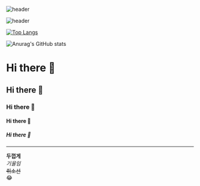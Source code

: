 ![header](https://capsule-render.vercel.app/api?type=waving&color=rightgreen&height=300&section=header&text=데이터분석가%20김현정&fontSize=90)

![header](https://capsule-render.vercel.app/api?type=rounded&color=auto&height=300&section=header&text=데이터분석가%20김현정&fontSize=90)

[![Top Langs](https://github-readme-stats.vercel.app/api/top-langs/?username=1016wjd)](https://github.com/1016wjd/github-readme-stats)

![Anurag's GitHub stats](https://github-readme-stats.vercel.app/api?username=1016wjd&show_icons=true&theme=radical)


# Hi there 👋
## Hi there 👋
### Hi there 👋
#### Hi there 👋
##### Hi there 👋
---
**두껍게** <br>
*기울임* <br>
~~취소선~~ <br>
:joy: <br>

